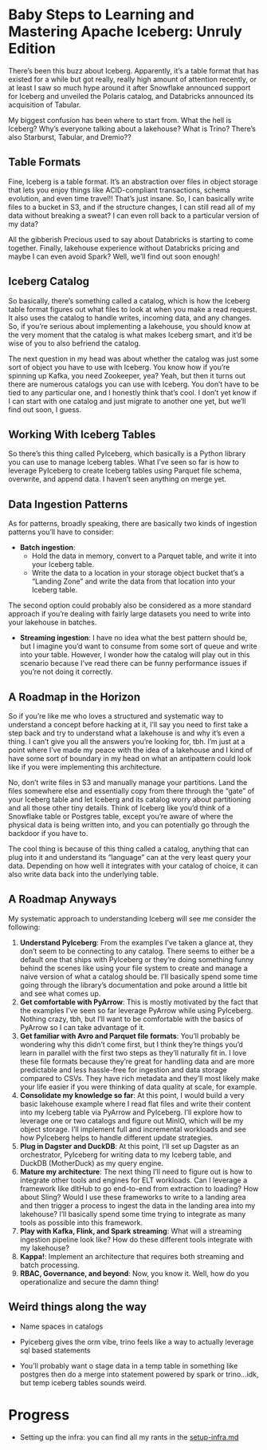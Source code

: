 # Baby Steps to Learning and Mastering Apache Iceberg: Unruly Edition

There’s been this buzz about Iceberg. Apparently, it’s a table format that has existed for a while but got really, really high amount of attention recently, or at least I saw so much hype around it after Snowflake announced support for Iceberg and unveiled the Polaris catalog, and Databricks announced its acquisition of Tabular.

My biggest confusion has been where to start from. What the hell is Iceberg? Why’s everyone talking about a lakehouse? What is Trino? There’s also Starburst, Tabular, and Dremio??

## Table Formats

Fine, Iceberg is a table format. It’s an abstraction over files in object storage that lets you enjoy things like ACID-compliant transactions, schema evolution, and even time travel!! That’s just insane. So, I can basically write files to a bucket in S3, and if the structure changes, I can still read all of my data without breaking a sweat? I can even roll back to a particular version of my data?

All the gibberish Precious used to say about Databricks is starting to come together. Finally, lakehouse experience without Databricks pricing and maybe I can even avoid Spark? Well, we’ll find out soon enough!

## Iceberg Catalog

So basically, there’s something called a catalog, which is how the Iceberg table format figures out what files to look at when you make a read request. It also uses the catalog to handle writes, incoming data, and any changes. So, if you’re serious about implementing a lakehouse, you should know at the very moment that the catalog is what makes Iceberg smart, and it’d be wise of you to also befriend the catalog.

The next question in my head was about whether the catalog was just some sort of object you have to use with Iceberg. You know how if you’re spinning up Kafka, you need Zookeeper, yea? Yeah, but then it turns out there are numerous catalogs you can use with Iceberg. You don’t have to be tied to any particular one, and I honestly think that’s cool. I don’t yet know if I can start with one catalog and just migrate to another one yet, but we’ll find out soon, I guess.

## Working With Iceberg Tables

So there’s this thing called PyIceberg, which basically is a Python library you can use to manage Iceberg tables. What I’ve seen so far is how to leverage PyIceberg to create Iceberg tables using Parquet file schema, overwrite, and append data. I haven’t seen anything on merge yet.

## Data Ingestion Patterns

As for patterns, broadly speaking, there are basically two kinds of ingestion patterns you’ll have to consider:

- **Batch ingestion**:
  - Hold the data in memory, convert to a Parquet table, and write it into your Iceberg table.
  - Write the data to a location in your storage object bucket that’s a “Landing Zone” and write the data from that location into your Iceberg table.

The second option could probably also be considered as a more standard approach if you’re dealing with fairly large datasets you need to write into your lakehouse in batches.

- **Streaming ingestion**:
  I have no idea what the best pattern should be, but I imagine you’d want to consume from some sort of queue and write into your table. However, I wonder how the catalog will play out in this scenario because I’ve read there can be funny performance issues if you’re not doing it correctly.

## A Roadmap in the Horizon

So if you’re like me who loves a structured and systematic way to understand a concept before hacking at it, I’ll say you need to first take a step back and try to understand what a lakehouse is and why it’s even a thing. I can’t give you all the answers you’re looking for, tbh. I’m just at a point where I’ve made my peace with the idea of a lakehouse and I kind of have some sort of boundary in my head on what an antipattern could look like if you were implementing this architecture.

No, don’t write files in S3 and manually manage your partitions. Land the files somewhere else and essentially copy from there through the “gate” of your Iceberg table and let Iceberg and its catalog worry about partitioning and all those other tiny details. Think of Iceberg like you’d think of a Snowflake table or Postgres table, except you’re aware of where the physical data is being written into, and you can potentially go through the backdoor if you have to.

The cool thing is because of this thing called a catalog, anything that can plug into it and understand its “language” can at the very least query your data. Depending on how well it integrates with your catalog of choice, it can also write data back into the underlying table.

## A Roadmap Anyways

My systematic approach to understanding Iceberg will see me consider the following:

1. **Understand PyIceberg**: From the examples I’ve taken a glance at, they don’t seem to be connecting to any catalog. There seems to either be a default one that ships with PyIceberg or they’re doing something funny behind the scenes like using your file system to create and manage a naive version of what a catalog should be. I’ll basically spend some time going through the library’s documentation and poke around a little bit and see what comes up.
2. **Get comfortable with PyArrow**: This is mostly motivated by the fact that the examples I’ve seen so far leverage PyArrow while using PyIceberg. Nothing crazy, tbh, but I’ll want to be comfortable with the basics of PyArrow so I can take advantage of it.
3. **Get familiar with Avro and Parquet file formats**: You’ll probably be wondering why this didn’t come first, but I think they’re things you’d learn in parallel with the first two steps as they’ll naturally fit in. I love these file formats because they’re great for handling data and are more predictable and less hassle-free for ingestion and data storage compared to CSVs. They have rich metadata and they’ll most likely make your life easier if you were thinking of data quality at scale, for example.
4. **Consolidate my knowledge so far**: At this point, I would build a very basic lakehouse example where I read flat files and write their content into my Iceberg table via PyArrow and PyIceberg. I’ll explore how to leverage one or two catalogs and figure out MinIO, which will be my object storage. I’ll implement full and incremental workloads and see how PyIceberg helps to handle different update strategies.
5. **Plug in Dagster and DuckDB**: At this point, I’ll set up Dagster as an orchestrator, PyIceberg for writing data to my Iceberg table, and DuckDB (MotherDuck) as my query engine.
6. **Mature my architecture**: The next thing I’ll need to figure out is how to integrate other tools and engines for ELT workloads. Can I leverage a framework like dltHub to go end-to-end from extraction to loading? How about Sling? Would I use these frameworks to write to a landing area and then trigger a process to ingest the data in the landing area into my lakehouse? I’ll basically spend some time trying to integrate as many tools as possible into this framework.
7. **Play with Kafka, Flink, and Spark streaming**: What will a streaming ingestion pipeline look like? How do these different tools integrate with my lakehouse?
8. **Kappa!**: Implement an architecture that requires both streaming and batch processing.
9. **RBAC, Governance, and beyond**: Now, you know it. Well, how do you operationalize and secure the damn thing!


## Weird things along the way

- Name spaces in catalogs

- Pyiceberg gives the orm vibe, trino feels like a way to actually leverage sql based statements

- You’ll probably want o stage data in a temp table in something like postgres then do a merge into statement powered by spark or trino...idk, but temp iceberg tables sounds weird.


# Progress

- Setting up the infra: you can find all my rants in the [setup-infra.md](./setup-infra.md)
